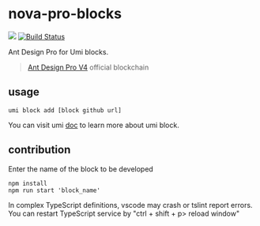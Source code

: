 # nova-pro-blocks

![](https://badgen.net/badge/icon/Ant%20Design?icon=https://gw.alipayobjects.com/zos/antfincdn/Pp4WPgVDB3/KDpgvguMpGfqaHPjicRK.svg&label) [![Build Status](https://dev.azure.com/chenshuai2144/pro-blocks/_apis/build/status/ant-design.pro-blocks?branchName=master)](https://dev.azure.com/chenshuai2144/pro-blocks/_build/latest?definitionId=3&branchName=master)

Ant Design Pro for Umi blocks.

> [Ant Design Pro V4](https://github.com/ant-design/ant-design-pro/issues/3143) official blockchain

## usage

```shell
umi block add [block github url]
```

You can visit umi [doc](https://umijs.org/guide/block.html) to learn more about umi block.

## contribution

Enter the name of the block to be developed

```shell
npm install
npm run start 'block_name'
```

In complex TypeScript definitions, vscode may crash or tslint report errors. You can restart TypeScript service by "ctrl + shift + p> reload window"
